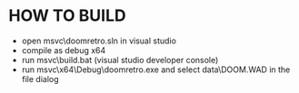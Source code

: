# HOW TO BUILD

- open msvc\doomretro.sln in visual studio
- compile as debug x64
- run msvc\build.bat (visual studio developer console)
- run msvc\x64\Debug\doomretro.exe and select data\DOOM.WAD in the file dialog
